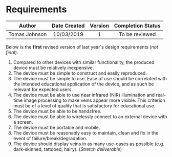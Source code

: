 # Requirements

| Author        | Date Created           | Version |Completion Status  |
| :-------------: |:-------------:| :-----:| :----:|
| Tomas Johnson      | 10/03/2019 | 1 |To be reviewed |


Below is the **first** revised version of last year's design requirements (*not final*).

1.	Compared to other devices with similar functionality, the produced device must be relatively inexpensive.
2.	The device must be simple to construct and easily reproduced.
3.	The device must be simple to use. Ease of use should be correlated with the intended educational application of the device, and as such be relevant for expected users.
4.	The device must be able to use near infrared (NIR) illumination and real-time image processing to make veins appear more visible. This criterion must be of a level of quality that is satisfactory for educational use.
5.	The device must be able to be handsfree.
6.	The device must be able to wirelessly connect to an external device with a screen.
7.	The device must be portable and mobile.
8.	The device must be reasonably easy to maintain, clean and fix in the event of failure/break/degradation.
9.	The device should display veins in as many use-cases as possible (e.g. dark-skinned, tattooed, hairy). (*Stretch deliverable*)
